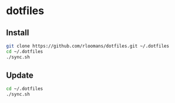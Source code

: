dotfiles
========

Install
-------

```sh
git clone https://github.com/rloomans/dotfiles.git ~/.dotfiles
cd ~/.dotfiles
./sync.sh
```

Update
------
```sh
cd ~/.dotfiles
./sync.sh
```

